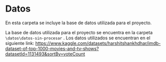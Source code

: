 # Datos

En esta carpeta se incluye la base de datos utilizada para el proyecto.

La base de datos utilizada para el proyecto se encuentra en la carpeta `\datos\datos-sin-procesar` . Los datos utilizados se encuentran en el siguiente link: <https://www.kaggle.com/datasets/harshitshankhdhar/imdb-dataset-of-top-1000-movies-and-tv-shows?datasetId=1131493&sortBy=voteCount>
